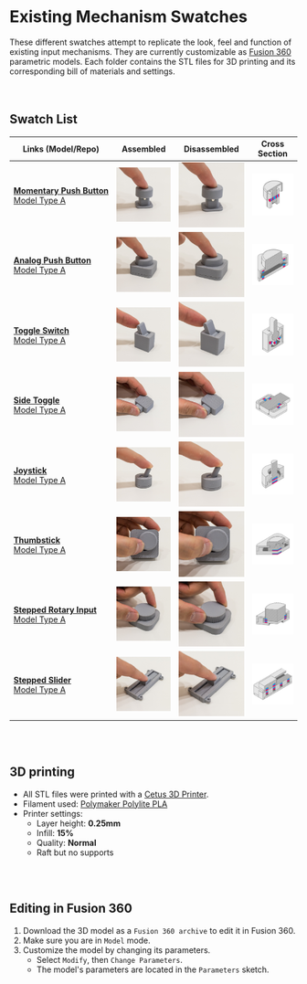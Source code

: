 # Existing Mechanism Swatches

These different swatches attempt to replicate the look, feel and function of existing input mechanisms. They are currently customizable as [Fusion 360](https://www.autodesk.com/products/fusion-360/students-teachers-educators) parametric models. Each folder contains the STL files for 3D printing and its corresponding bill of materials and settings.
<br><br><br>

## Swatch List

| Links (Model/Repo) | Assembled | Disassembled | Cross Section |
| --- | --- | --- | --- |
| [**Momentary&nbsp;Push&nbsp;Button**](Momentary%20Push%20Button)<br>[Model Type A](http://a360.co/2ETcFkX) | ![Momentary Push Button](Momentary%20Push%20Button/MomentaryButton_Assembled.png) | ![Momentary Push Button](Momentary%20Push%20Button/MomentaryButton_Assembled.png) | ![Momentary Push Button](Momentary%20Push%20Button/X_MomentaryPush.png) |
| [**Analog Push Button**](Analog%20Push%20Button)<br>[Model Type A](https://a360.co/2IVTaXW) | ![Analog Push Button](Analog%20Push%20Button/AnalogPush_Assembled.png) | ![Analog Push Button](Analog%20Push%20Button/AnalogPush_Assembled.png) | ![Analog Push Button](Analog%20Push%20Button/X_AnalogPush.png) |
| [**Toggle Switch**](Toggle%20Switch)<br>[Model Type A](http://a360.co/2FnV1pF) | ![Toggle Switch](Toggle%20Switch/ToggleSwitch_Assembled.png) | ![Toggle Switch](Toggle%20Switch/ToggleSwitch_Assembled.png) | ![Toggle Switch](Toggle%20Switch/X_ToggleSwitch.png) |
| [**Side Toggle**](Side%20Toggle)<br>[Model Type A](https://a360.co/2IUgt4k) | ![Side Toggle](Side%20Toggle/SideToggle_Assembled.png) | ![Side Toggle](Side%20Toggle/SideToggle_Assembled.png) | ![Side Toggle](Side%20Toggle/X_SideToggle.png) |
| [**Joystick**](Joystick)<br>[Model Type A](https://a360.co/2IVoINM) | ![Joystick](Joystick/Joystick_Assembled.png) | ![Joystick](Joystick/Joystick_Assembled.png) | ![Joystick](Joystick/X_Joystick.png) |
| [**Thumbstick**](Thumbstick)<br>[Model Type A](https://a360.co/2unZAfm) | ![Thumbstick](Thumbstick/Thumbstick_Assembled.png) | ![Thumbstick](Thumbstick/Thumbstick_Assembled.png) | ![Thumbstick](Thumbstick/X_Thumbstick.png) |
| [**Stepped Rotary Input**](Stepped%20Rotary%20Input)<br>[Model Type A](http://a360.co/2H2wfbK) | ![Stepped Rotary Input](Stepped%20Rotary%20Input/Rotary_Assembled.png) | ![Stepped Rotary Input](Stepped%20Rotary%20Input/Rotary_Assembled.png) | ![Stepped Rotary Input](Stepped%20Rotary%20Input/X_Rotary.png) |
| [**Stepped Slider**](Stepped%20Slider)<br>[Model Type A](http://a360.co/2Fnwxgg) | ![Stepped Slider](Stepped%20Slider/Slider_Assembled.png) | ![Stepped Slider](Stepped%20Slider/Slider_Assembled.png) | ![Stepped Slider](Stepped%20Slider/X_Slider.png) | 

<br><br>

## 3D printing
* All STL files were printed with a [Cetus 3D Printer](https://www.cetus3d.com/).
* Filament used: [Polymaker Polylite PLA](http://www.polymaker.com/shop/polylitetrade/)
* Printer settings:
  * Layer height: **0.25mm**
  * Infill: **15%**
  * Quality: **Normal**
  * Raft but no supports

<br><br>

## Editing in Fusion 360

1. Download the 3D model as a `Fusion 360 archive` to edit it in Fusion 360.
2. Make sure you are in `Model` mode.
3. Customize the model by changing its parameters.
    - Select `Modify`, then `Change Parameters`. 
    - The model's parameters are located in the `Parameters` sketch.